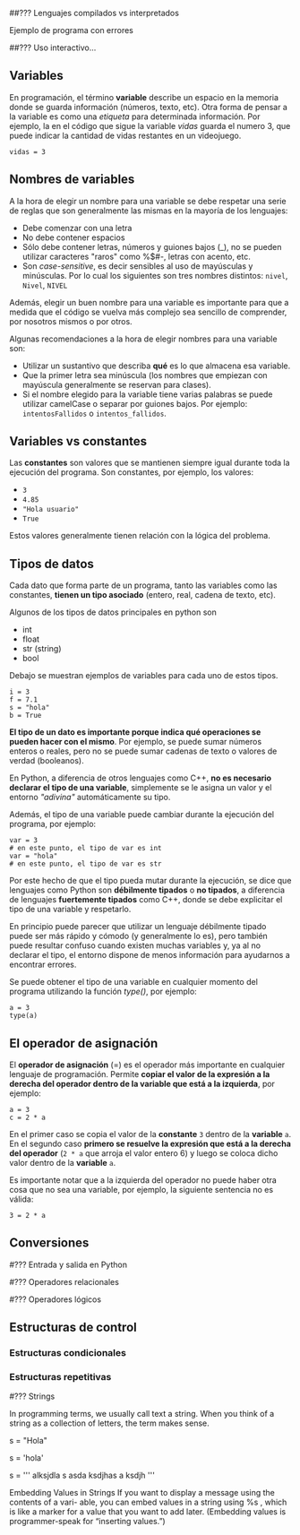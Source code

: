 

##??? Lenguajes compilados vs interpretados


Ejemplo de programa con errores

##??? Uso interactivo...



## Variables

En programación, el término **variable** describe un espacio en la memoria donde se guarda información (números, texto, etc). Otra forma de pensar a la variable es como una *etiqueta* para determinada información. Por ejemplo, la en el código que sigue la variable *vidas* guarda el numero 3, que puede indicar la cantidad de vidas restantes en un videojuego. 

```
vidas = 3
```

## Nombres de variables

A la hora de elegir un nombre para una variable se debe respetar una serie de reglas que son generalmente las mismas en la mayoría de los lenguajes:

* Debe comenzar con una letra
* No debe contener espacios
* Sólo debe contener letras, números y guiones bajos (_), no se pueden utilizar caracteres "raros" como %$#-, letras con acento, etc.
* Son *case-sensitive*, es decir sensibles al uso de mayúsculas y minúsculas. Por lo cual los siguientes son tres nombres distintos: ```nivel```, ```Nivel```, ```NIVEL```

Además, elegir un buen nombre para una variable es importante para que a medida que el código se vuelva más complejo sea sencillo de comprender, por nosotros mismos o por otros.

Algunas recomendaciones a la hora de elegir nombres para una variable son:

* Utilizar un sustantivo que describa **qué** es lo que almacena esa variable.
* Que la primer letra sea minúscula (los nombres que empiezan con mayúscula generalmente se reservan para clases).
* Si el nombre elegido para la variable tiene varias palabras se puede utilizar camelCase o separar por guiones bajos. Por ejemplo: ```intentosFallidos``` o ```intentos_fallidos```.


## Variables vs constantes

Las **constantes** son valores que se mantienen siempre igual durante toda la ejecución del programa. Son constantes, por ejemplo, los valores:

* ```3```
* ```4.85```
* ```"Hola usuario"```
* ```True```

Estos valores generalmente tienen relación con la lógica del problema.


## Tipos de datos

Cada dato que forma parte de un programa, tanto las variables como las constantes, **tienen un tipo asociado** (entero, real, cadena de texto, etc).

Algunos de los tipos de datos principales en python son

* int
* float
* str (string)
* bool

Debajo se muestran ejemplos de variables para cada uno de estos tipos.

```
i = 3
f = 7.1
s = "hola"
b = True
```

**El tipo de un dato es importante porque indica qué operaciones se pueden hacer con el mismo**. Por ejemplo, se puede sumar números enteros o reales, pero no se puede sumar cadenas de texto o valores de verdad (booleanos).

En Python, a diferencia de otros lenguajes como C++, **no es necesario declarar el tipo de una variable**, simplemente se le asigna un valor y el entorno *"adivina"* automáticamente su tipo.

Además, el tipo de una variable puede cambiar durante la ejecución del programa, por ejemplo:

```
var = 3
# en este punto, el tipo de var es int
var = "hola"
# en este punto, el tipo de var es str
```

Por este hecho de que el tipo pueda mutar durante la ejecución, se dice que lenguajes como Python son **débilmente tipados** o **no tipados**, a diferencia de lenguajes **fuertemente tipados** como C++, donde se debe explicitar el tipo de una variable y respetarlo.

En principio puede parecer que utilizar un lenguaje débilmente tipado puede ser más rápido y cómodo (y generalmente lo es), pero también puede resultar confuso cuando existen muchas variables y, ya al no declarar el tipo, el entorno dispone de menos información para ayudarnos a encontrar errores. 

Se puede obtener el tipo de una variable en cualquier momento del programa utilizando la función *type()*, por ejemplo:

```
a = 3
type(a)
```

## El operador de asignación

El **operador de asignación** (=) es el operador más importante en cualquier lenguaje de programación. Permite **copiar el valor de la expresión a la derecha del operador dentro de la variable que está a la izquierda**, por ejemplo:

```
a = 3
c = 2 * a
```

En el primer caso se copia el valor de la **constante** ```3``` dentro de la **variable** ```a```.
En el segundo caso **primero se resuelve la expresión que está a la derecha del operador** (```2 * a``` que arroja el valor entero 6) y luego se coloca dicho valor dentro de la **variable** ```a```.

Es importante notar que a la izquierda del operador no puede haber otra cosa que no sea una variable, por ejemplo, la siguiente sentencia no es válida:

```
3 = 2 * a
```

## Conversiones





#??? Entrada y salida en Python

#??? Operadores relacionales


#??? Operadores lógicos


## Estructuras de control

### Estructuras condicionales


### Estructuras repetitivas


#??? Strings

In programming terms, we usually call text a string. When you
think of a string as a collection of letters, the term makes sense.

s = "Hola"

s = 'hola'


s = '''
alksjdla s
asda ksdjhas
a ksdjh
'''


Embedding Values in Strings
If you want to display a message using the contents of a vari-
able, you can embed values in a string using %s , which is like a
marker for a value that you want to add later. (Embedding values
is programmer-speak for “inserting values.”)
